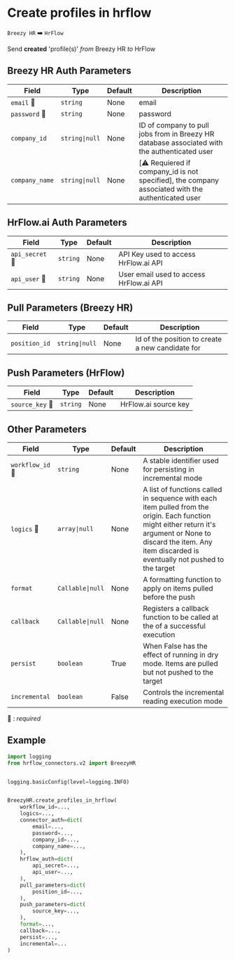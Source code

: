# Create profiles in hrflow
`Breezy HR` :arrow_right: `HrFlow`

Send **created** 'profile(s)' _from_ Breezy HR _to_ HrFlow



## Breezy HR Auth Parameters

| Field | Type | Default | Description |
| ----- | ---- | ------- | ----------- |
| `email` :red_circle: | `string` | None | email |
| `password` :red_circle: | `string` | None | password |
| `company_id`  | `string\|null` | None | ID of company to pull jobs from in Breezy HR database associated with the authenticated user |
| `company_name`  | `string\|null` | None | [⚠️ Requiered if company_id is not specified], the company associated with the authenticated user |

## HrFlow.ai Auth Parameters

| Field | Type | Default | Description |
| ----- | ---- | ------- | ----------- |
| `api_secret` :red_circle: | `string` | None | API Key used to access HrFlow.ai API |
| `api_user` :red_circle: | `string` | None | User email used to access HrFlow.ai API |

## Pull Parameters (Breezy HR)

| Field | Type | Default | Description |
| ----- | ---- | ------- | ----------- |
| `position_id`  | `string\|null` | None | Id of the position to create a new candidate for |

## Push Parameters (HrFlow)

| Field | Type | Default | Description |
| ----- | ---- | ------- | ----------- |
| `source_key` :red_circle: | `string` | None | HrFlow.ai source key |

## Other Parameters

| Field | Type | Default | Description |
| ----- | ---- | ------- | ----------- |
| `workflow_id` :red_circle: | `string` | None | A stable identifier used for persisting in incremental mode |
| `logics` :red_circle: | `array\|null` | None | A list of functions called in sequence with each item pulled from the origin. Each function might either return it's argument or None to discard the item. Any item discarded is eventually not pushed to the target |
| `format`  | `Callable\|null` | None | A formatting function to apply on items pulled before the push |
| `callback`  | `Callable\|null` | None | Registers a callback function to be called at the of a successful execution |
| `persist`  | `boolean` | True | When False has the effect of running in dry mode. Items are pulled but not pushed to the target |
| `incremental`  | `boolean` | False | Controls the incremental reading execution mode |

:red_circle: : *required*

## Example

```python
import logging
from hrflow_connectors.v2 import BreezyHR


logging.basicConfig(level=logging.INFO)


BreezyHR.create_profiles_in_hrflow(
    workflow_id=...,
    logics=...,
    connector_auth=dict(
        email=...,
        password=...,
        company_id=...,
        company_name=...,
    ),
    hrflow_auth=dict(
        api_secret=...,
        api_user=...,
    ),
    pull_parameters=dict(
        position_id=...,
    ),
    push_parameters=dict(
        source_key=...,
    ),
    format=...,
    callback=...,
    persist=...,
    incremental=...
)
```
